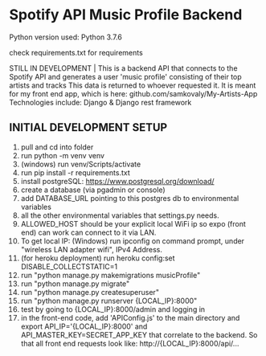 # Spotify API Music Profile Backend
Python version used: Python 3.7.6

check requirements.txt for requirements

STILL IN DEVELOPMENT | This is a backend API that connects to the Spotify API and generates a user 'music profile' consisting of their top artists and tracks
This data is returned to whoever requested it. It is meant for my front end app, which is here: github.com/samkovaly/My-Artists-App
Technologies include: Django & Django rest framework


## INITIAL DEVELOPMENT SETUP
1. pull and cd into folder
3. run python -m venv venv
4. (windows) run venv/Scripts/activate
5. run pip install -r requirements.txt
6. install postgreSQL: https://www.postgresql.org/download/
7. create a database (via pgadmin or console)
8. add DATABASE_URL pointing to this postgres db to environmental variables
9. all the other environmental variables that settings.py needs.
10. ALLOWED_HOST should be your explicit local WiFi ip so expo (front end) can work can connect to it via LAN.
11. To get local IP:
    (Windows) run ipconfig on command prompt,
        under "wireless LAN adapter wifi", IPv4 Address.
12. (for heroku deployment) run heroku config:set DISABLE_COLLECTSTATIC=1
13. run "python manage.py makemigrations musicProfile"
14. run "python manage.py migrate"
15. run "python manage.py createsuperuser"
16. run "python manage.py runserver {LOCAL_IP}:8000"
17. test by going to {LOCAL_IP}:8000/admin and logging in
17. in the  front-end code, add 'APIConfig.js' to the main directory and export API_IP='{LOCAL_IP}:8000' and API_MASTER_KEY=SECRET_APP_KEY that correlate to the backend. So that all front end requests look like: http://{LOCAL_IP}:8000/api/...